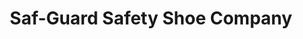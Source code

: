 ---
title: "Saf-Guard Safety Shoe Company"
url: /cheektowaga/saf-guard-safety-shoe-company/
shop: Schuhe
---
